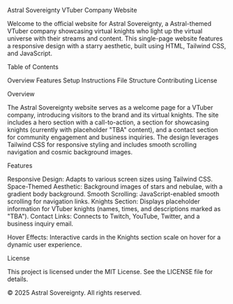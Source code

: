 Astral Sovereignty VTuber Company Website

Welcome to the official website for Astral Sovereignty, a Astral-themed VTuber company showcasing virtual knights who light up the virtual universe with their streams and content. This single-page website features a responsive design with a starry aesthetic, built using HTML, Tailwind CSS, and JavaScript.

Table of Contents



Overview
Features
Setup Instructions
File Structure
Contributing
License

Overview

The Astral Sovereignty website serves as a welcome page for a VTuber company, introducing visitors to the brand and its virtual knights. The site includes a hero section with a call-to-action, a section for showcasing knights (currently with placeholder "TBA" content), and a contact section for community engagement and business inquiries. The design leverages Tailwind CSS for responsive styling and includes smooth scrolling navigation and cosmic background images.

Features





Responsive Design: Adapts to various screen sizes using Tailwind CSS.
Space-Themed Aesthetic: Background images of stars and nebulae, with a gradient body background.
Smooth Scrolling: JavaScript-enabled smooth scrolling for navigation links.
Knights Section: Displays placeholder information for VTuber knights (names, times, and descriptions marked as "TBA").
Contact Links: Connects to Twitch, YouTube, Twitter, and a business inquiry email.

Hover Effects: Interactive cards in the Knights section scale on hover for a dynamic user experience.

License

This project is licensed under the MIT License. See the LICENSE file for details.



© 2025 Astral Sovereignty. All rights reserved.
